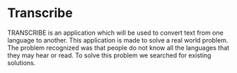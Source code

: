 # Transcribe
TRANSCRIBE is an application which will be used to convert text from one language to another. This application is made to solve a real world problem. The problem recognized was that people do not know all the languages that they may hear or read. To solve this problem we searched for existing solutions.  
